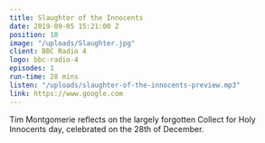 ```yaml
---
title: Slaughter of the Innocents
date: 2019-09-05 15:21:00 Z
position: 10
image: "/uploads/Slaughter.jpg"
client: BBC Radio 4
logo: bbc-radio-4
episodes: 1
run-time: 28 mins
listen: "/uploads/slaughter-of-the-innocents-preview.mp3"
link: https://www.google.com
---
```


Tim Montgomerie reflects on the largely forgotten Collect for Holy Innocents day, celebrated on the 28th of December.